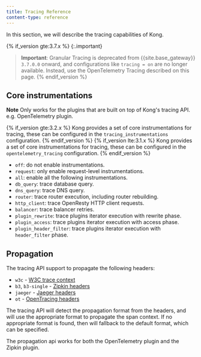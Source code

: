 ```yaml
---
title: Tracing Reference
content-type: reference
---
```


In this section, we will describe the tracing capabilities of Kong.

{% if_version gte:3.7.x %}
{:.important}
> **Important**: Granular Tracing is deprecated from {{site.base_gateway}} `3.7.0.0` onward,
and configurations like `tracing = on` are no longer available. Instead, use the
OpenTelemetry Tracing described on this page.
{% endif_version %}

## Core instrumentations

**Note**
Only works for the plugins that are built on top of Kong's tracing API.
e.g. OpenTelemetry plugin.

{% if_version gte:3.2.x %}
Kong provides a set of core instrumentations for tracing, these can be configured in the `tracing_instrumentations` configuration.
{% endif_version %}
{% if_version lte:3.1.x %}
Kong provides a set of core instrumentations for tracing, these can be configured in the `opentelemetry_tracing` configuration.
{% endif_version %}


- `off`: do not enable instrumentations.
- `request`: only enable request-level instrumentations.
- `all`: enable all the following instrumentations.
- `db_query`: trace database query.
- `dns_query`: trace DNS query.
- `router`: trace router execution, including router rebuilding.
- `http_client`: trace OpenResty HTTP client requests.
- `balancer`: trace balancer retries.
- `plugin_rewrite`: trace plugins iterator execution with rewrite phase.
- `plugin_access`: trace plugins iterator execution with access phase.
- `plugin_header_filter`: trace plugins iterator execution with `header_filter` phase.

## Propagation

The tracing API support to propagate the following headers:
- `w3c` - [W3C trace context](https://www.w3.org/TR/trace-context/)
- `b3`, `b3-single` - [Zipkin headers](https://github.com/openzipkin/b3-propagation)
- `jaeger` - [Jaeger headers](https://www.jaegertracing.io/docs/client-libraries/#propagation-format)
- `ot` - [OpenTracing headers](https://github.com/opentracing/specification/blob/master/rfc/trace_identifiers.md)

The tracing API will detect the propagation format from the headers, and will use the appropriate format to propagate the span context.
If no appropriate format is found, then will fallback to the default format, which can be specified.

The propagation api works for both the OpenTelemetry plugin and the Zipkin plugin.
